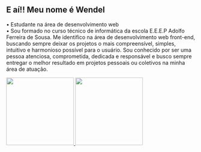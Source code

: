 ## E aí!! Meu nome é Wendel 

• Estudante na área de desenvolvimento web <br>
• Sou formado no curso técnico de informática da escola E.E.E.P Adolfo Ferreira de Sousa. Me identifico na área de desenvolvimento web front-end, buscando sempre deixar os projetos o mais compreensível, simples, intuitivo e harmonioso possível para o usuário. Sou conhecido por ser uma pessoa atenciosa, comprometida, dedicada e responsável e busco sempre entregar o melhor resultado em projetos pessoais ou coletivos na minha área de atuação. 

<div>
  <a href="https://github.com/joseWendel">
    <img height="180em" src="https://github-readme-stats.vercel.app/api?username=joseWendel&show_icons=true&theme=tokyonight&include_all_commits=true&count_private=true"/>
    <img height="180em" src="https://github-readme-stats.vercel.app/api/top-langs/?username=joseWendel&layout=compact&langs_count=16&theme=tokyonight"/>
  </a>
</div>

